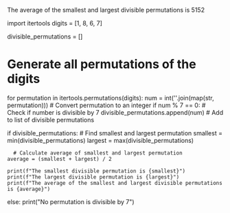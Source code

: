 The average of the smallest and largest divisible permutations is 5152


<!-- Python Code -->
import itertools
digits = [1, 8, 6, 7]

divisible_permutations = []

# Generate all permutations of the digits
for permutation in itertools.permutations(digits):
    num = int(''.join(map(str, permutation)))  # Convert permutation to an integer
    if num % 7 == 0:  # Check if number is divisible by 7
        divisible_permutations.append(num)  # Add to list of divisible permutations
    
if divisible_permutations:
    # Find smallest and largest permutation
    smallest = min(divisible_permutations)
    largest = max(divisible_permutations)
    
      # Calculate average of smallest and largest permutation
    average = (smallest + largest) / 2

    print(f"The smallest divisible permutation is {smallest}")
    print(f"The largest divisible permutation is {largest}")
    print(f"The average of the smallest and largest divisible permutations is {average}")
else:
    print("No permutation is divisible by 7")